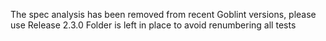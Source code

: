 The spec analysis has been removed from recent Goblint versions, please use Release 2.3.0
Folder is left in place to avoid renumbering all tests

